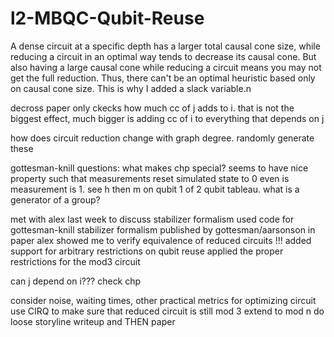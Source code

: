 # l2-MBQC-Qubit-Reuse

A dense circuit at a specific depth has a larger total causal cone size, while reducing a circuit in an optimal way tends to decrease its causal cone. But also having a large causal cone while reducing a circuit means you may not get the full reduction.
Thus, there can't be an optimal heuristic based only on causal cone size. This is why I added a slack variable.n

decross paper only ckecks how much cc of j adds to i. that is not the biggest effect, much bigger is adding cc of i to everything that depends on j

how does circuit reduction change with graph degree. randomly generate these

gottesman-knill questions: what makes chp special? seems to have nice property such that measurements reset simulated state to 0 even is measurement is 1. see h then m on qubit 1 of 2 qubit tableau. what is a generator of a group?

met with alex last week to discuss stabilizer formalism
used code for gottesman-knill stabilizer formalism published by gottesman/aarsonson in paper alex showed me to verify equivalence of reduced circuits !!!
added support for arbitrary restrictions on qubit reuse
applied the proper restrictions for the mod3 circuit

can j depend on i??? check chp

consider noise, waiting times, other practical metrics for optimizing circuit
use CIRQ to make sure that reduced circuit is still mod 3
extend to mod n
do loose storyline writeup and THEN paper